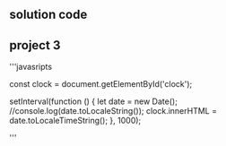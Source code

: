 ## solution code 
## project 3

'''javasripts

const clock = document.getElementById('clock');

setInterval(function () {
  let date = new Date();
  //console.log(date.toLocaleString());
  clock.innerHTML = date.toLocaleTimeString();
}, 1000);

'''